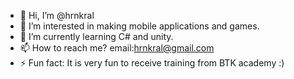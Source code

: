 - 👋 Hi, I’m @hrnkral
- 👀 I’m interested in making mobile applications and games.
- 🌱 I’m currently learning C# and unity.
- 📫 How to reach me? email:hrnkral@gmail.com
- ⚡ Fun fact: It is very fun to receive training from BTK academy :)


